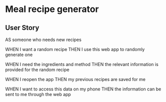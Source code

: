 # Meal recipe generator

## User Story
AS someone who needs new recipes

WHEN I want a random recipe
THEN I use this web app to randomly generate one

WHEN I need the ingredients and method
THEN the relevant information is provided for the random recipe

WHEN I reopen the app
THEN my previous recipes are saved for me

WHEN I want to access this data on my phone
THEN the information can be sent to me through the web app

